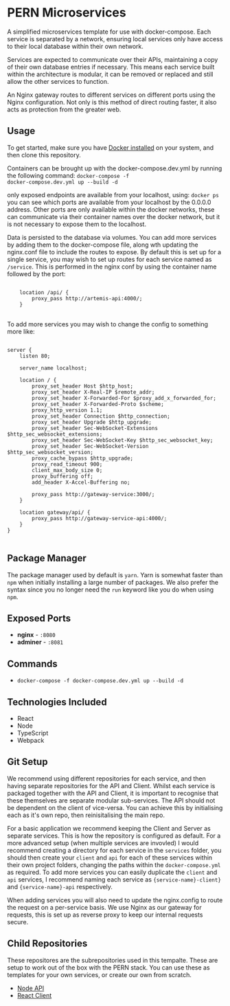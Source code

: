 # PERN Microservices

A simplified microservices template for use with docker-compose.
Each service is separated by a network, ensuring local services
only have access to their local database within their own network.

Services are expected to communicate over their APIs, maintaining
a copy of their own database entries if necessary. This means
each service built within the architecture is modular, it can be
removed or replaced and still allow the other services to function.

An Nginx gateway routes to different services on different ports
using the Nginx configuration. Not only is this method of direct
routing faster, it also acts as protection from the greater web.

## Usage

To get started, make sure you have [Docker installed](https://docs.docker.com/docker-for-mac/install/) on your system, and then clone this repository.

Containers can be brought up with the docker-compose.dev.yml by running the following command: <code>docker-compose -f docker-compose.dev.yml up --build -d</code>

only exposed endpoints are available from your localhost, using: <code>docker ps</code> you can see which ports are available from your localhost
by the 0.0.0.0 address. Other ports are only available within the docker networks, these can communicate via their container names over the docker
network, but it is not necessary to expose them to the localhost.

Data is persisted to the database via volumes. You can add more services by adding them to the docker-compose file, along wth updating
the nginx.conf file to include the routes to expose. By default this is set up for a single service, you may wish to set up routes
for each service named as ````/service````. This is performed
in the nginx conf by using the container name followed by the port:

<pre>
<code>
    location /api/ {
        proxy_pass http://artemis-api:4000/;
    }
</code>
</pre>

To add more services you may wish to change the config to something more like:

<pre>
<code>
server {
    listen 80;

    server_name localhost;

    location / {
        proxy_set_header Host $http_host;
        proxy_set_header X-Real-IP $remote_addr;
        proxy_set_header X-Forwarded-For $proxy_add_x_forwarded_for;
        proxy_set_header X-Forwarded-Proto $scheme;
        proxy_http_version 1.1;
        proxy_set_header Connection $http_connection;
        proxy_set_header Upgrade $http_upgrade;
        proxy_set_header Sec-WebSocket-Extensions $http_sec_websocket_extensions;
        proxy_set_header Sec-WebSocket-Key $http_sec_websocket_key;
        proxy_set_header Sec-WebSocket-Version $http_sec_websocket_version;
        proxy_cache_bypass $http_upgrade;
        proxy_read_timeout 900;
        client_max_body_size 0;
        proxy_buffering off;
        add_header X-Accel-Buffering no;

        proxy_pass http://gateway-service:3000/;
    }

    location gateway/api/ {
        proxy_pass http://gateway-service-api:4000/;
    }
}
</code>
</pre>

## Package Manager

The package manager used by default is ````yarn````. Yarn is somewhat faster than ```npm``` when initially installing a large number of packages. We also prefer the syntax since you no longer need the ````run```` keyword like you do when using ````npm````.

## Exposed Ports

- **nginx** - `:8080`
- **adminer** - `:8081`

## Commands

- ````docker-compose -f docker-compose.dev.yml up --build -d ````

## Technologies Included

- React
- Node
- TypeScript
- Webpack

## Git Setup

We recommend using different repositories for each service, and
then having separate repositories for the API and Client. Whilst each
service is packaged together with the API and Client, it is important
to recognise that these themselves are separate modular sub-services. The API
should not be dependent on the client of vice-versa. You can achieve this by initialising each as it's own repo, then reinisitalising the main repo.

For a basic application we recommend keeping the Client and Server as separate services. This is how the repository is configured as default. For a more advanced setup (when multiple services are invovled) I would recommend creating a directory for each service in the <code>services</code> folder, you should then create your <code>client</code> and <code>api</code> for each of these services within their own project folders, changing the paths within the <code>docker-compose.yml</code> as required. To add more services you can easily duplicate the <code>client</code>
and <code>api</code> services, I recommend naming each service as <code>{service-name}-client}</code> and <code>{service-name}-api</code> respectively.

When adding services you will also need to update the nginx.config to route the request on a per-service basis. We use Nginx as our gateway for requests, this is set up as reverse proxy to keep our internal requests secure.

## Child Repositories

These repositores are the subrepositories used in this tempalte. These are setup to work out of the box
with the PERN stack. You can use these as templates for your own services, or create our own from scratch.

- [Node API](https://github.com/PlanetDebug/PERN-API)
- [React Client](https://github.com/PlanetDebug/PERN-CLIENT)

